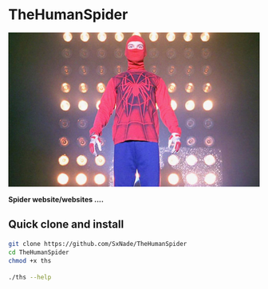 # TheHumanSpider

![](https://github.com/SxNade/TheHumanSpider/blob/main/extras/ths.jpg)

**Spider website/websites ....**

## Quick clone and install

```bash
git clone https://github.com/SxNade/TheHumanSpider
cd TheHumanSpider
chmod +x ths

./ths --help
```
